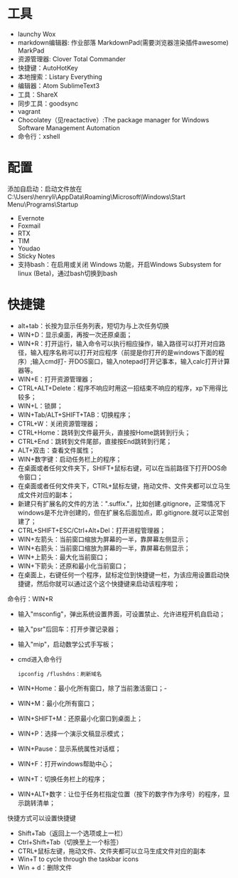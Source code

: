 # 工具

- launchy Wox
- markdown编辑器: 作业部落 MarkdownPad(需要浏览器渲染插件awesome) MarkPad
- 资源管理器: Clover Total Commander
- 快捷键：AutoHotKey
- 本地搜索：Listary Everything
- 编辑器：Atom SublimeText3
- 工具：ShareX
- 同步工具：goodsync
- vagrant
- Chocolatey（见reactactive）:The package manager for Windows Software Management Automation
- 命令行：xshell

# 配置

添加自启动：启动文件放在C:\Users\henryli\AppData\Roaming\Microsoft\Windows\Start Menu\Programs\Startup

- Evernote
- Foxmail
- RTX
- TIM
- Youdao
- Sticky Notes
- 支持bash：在启用或关闭 Windows 功能，开启Windows Subsystem for linux (Beta)，通过bash切换到bash

# 快捷键

- alt+tab：长按为显示任务列表，短切为与上次任务切换
- WIN+D：显示桌面，再按一次还原桌面；
- WIN+R：打开运行，输入命令可以执行相应操作，输入路径可以打开对应路径，输入程序名称可以打开对应程序（前提是你打开的是windows下面的程序）;输入cmd打- 开DOS窗口，输入notepad打开记事本，输入calc打开计算器等。
- WIN+E：打开资源管理器；
- CTRL+ALT+Delete：程序不响应时用这一招结束不响应的程序，xp下用得比较多；
- WIN+L：锁屏；
- WIN+Tab/ALT+SHIFT+TAB：切换程序；
- CTRL+W：关闭资源管理器；
- CTRL+Home：跳转到文件最开头，直接按Home跳转到行头；
- CTRL+End：跳转到文件尾部，直接按End跳转到行尾；
- ALT+双击：查看文件属性；
- WIN+数字键：启动任务栏上的程序；
- 在桌面或者任何文件夹下，SHIFT+鼠标右键，可以在当前路径下打开DOS命令窗口；
- 在桌面或者任何文件夹下，CTRL+鼠标左键，拖动文件、文件夹都可以立马生成文件对应的副本；
- 新建只有扩展名的文件的方法：".suffix."，比如创建.gitignore，正常情况下windows是不允许创建的，但在扩展名后面加点，即.gitignore.就可以正常创建了；
- CTRL+SHIFT+ESC/Ctrl+Alt+Del：打开进程管理器；
- WIN+左箭头：当前窗口缩放为屏幕的一半，靠屏幕左侧显示；
- WIN+右箭头：当前窗口缩放为屏幕的一半，靠屏幕右侧显示；
- WIN+上箭头：最大化当前窗口；
- WIN+下箭头：还原和最小化当前窗口；
- 在桌面上，右键任何一个程序，鼠标定位到快捷键一栏，为该应用设置启动快捷键，然后你就可以通过这个这个快捷键来启动该程序啦；

命令行：WIN+R

- 输入"msconfig"，弹出系统设置界面，可设置禁止、允许进程开机自启动；
- 输入"psr"后回车：打开步骤记录器；
- 输入"mip"，启动数学公式手写板；
- cmd进入命令行

  ```
  ipconfig /flushdns：刷新域名
  ```

- WIN+Home：最小化所有窗口，除了当前激活窗口；-

- WIN+M：最小化所有窗口；

- WIN+SHIFT+M：还原最小化窗口到桌面上；

- WIN+P：选择一个演示文稿显示模式；

- WIN+Pause：显示系统属性对话框；

- WIN+F：打开windows帮助中心；

- WIN+T：切换任务栏上的程序；

- WIN+ALT+数字：让位于任务栏指定位置（按下的数字作为序号）的程序，显示跳转清单；

快捷方式可以设置快捷键

- Shift+Tab（返回上一个选项或上一栏）
- Ctrl+Shift+Tab（切换至上一个标签）
- CTRL+鼠标左键，拖动文件、文件夹都可以立马生成文件对应的副本
- Win+T to cycle through the taskbar icons
- Win + d：删除文件
